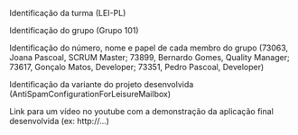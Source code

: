 Identificação da turma (LEI-PL)

Identificação do grupo (Grupo 101)

Identificação do número, nome e papel de cada membro do grupo (73063, Joana Pascoal, SCRUM Master; 73899, Bernardo Gomes, Quality Manager; 73617, Gonçalo Matos, Developer;  73351, Pedro Pascoal, Developer)

Identificação da variante do projeto desenvolvida (AntiSpamConfigurationForLeisureMailbox)

Link para um vídeo no youtube com a demonstração da aplicação final desenvolvida (ex: http://...)

